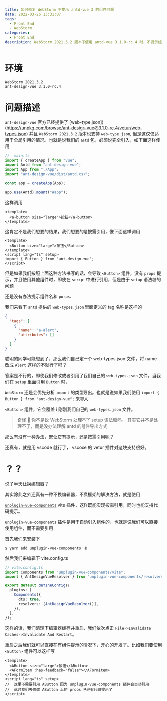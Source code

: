 ```yaml
---
title: 如何修复 WebStorm 不提示 antd-vue 3 的组件问题
date: 2022-03-26 13:31:07
tags:
  - Front End
  - WebStorm
categories:
  - Front End
description: WebStorm 2021.3.2 版本下使用 antd-vue 3.1.0-rc.4 时，不提示组件的 props 的问题修复
---
```


# 环境

```text
WebStorm 2021.3.2
ant-design-vue 3.1.0-rc.4
```

# 问题描述

`ant-design-vue` 官方已经提供了 [web-type.json])(https://unpkg.com/browse/ant-design-vue@3.1.0-rc.4/vetur/web-types.json) 并且 `WebStorm 2021.3.2` 版本也支持 `web-type.json`, 但是这仅仅适用于全局引用的情况。也就是说我们的 `antd` 包，必须说完全引入，如下面这样使用

```ts
//  main.ts
import { createApp } from "vue";
import Antd from "ant-design-vue";
import App from "./App";
import "ant-design-vue/dist/antd.css";

const app = createApp(App);

app.use(Antd).mount("#app");
```

这样调用

```vue
<template>
  <a-button size="large">按钮</a-button>
</template>
```

这肯定不是我们想要的结果，我们想要的是按需引用，像下面这样调用

```vue
<template>
  <Button size="large">按钮</Button>
</template>
<script lang="ts" setup>
import { Button } from "ant-design-vue";
</script>
```

但是如果我们按照上面这种方法书写的话，会导致 `<Button>` 组件，没有 `props` 提示，并且使用其他组件时，即使在 `script` 中进行引用，但是由于 `setup` 语法糖的问题

还是没有办法提示组件名和 `porps`.

我们来看下 `antd` 提供的 `web-types.json` 里面定义的 tag 名称是这样的

```json
{
  "tags": [
    {
      "name": "a-alert",
      "attributes": []
    }
  ]
}
```

聪明的同学可能想到了，那么我们自己定一个 web-types.json 文件，将 name 改成 `Alert` 这样的不就行了吗？

答案是不行的，即使我们修改或者引用了我们自己的 `web-types.json` 文件，当我们在 `setup` 里面引用 `Button` 时，

`WebStorm` 还是会优先分析 `import` 的类型导出。也就是说如果我们使用 `import { Button } from "ant-design-vue";` 来导入

`<Button>` 组件，它会覆盖 i 刚刚我们自己的 `web-types.json` 文件。

> 奇怪 🤔 你不是说 WebStorm 处理不了 setup 语法糖吗。
> 其实它并不是处理不了，而是没办法理解 antd 的组件导出方式

那么有没有一种办法，既让它有提示，还是按需引用呢？

还真有，就是用 vscode 就行了， vscode 的 vetur 插件对这块支持很好。

# ？？

说了半天让换编辑器？

其实除此之外还真有一种不换编辑器，不换框架的解决方法，就是使用

[`unplugin-vue-components`](https://github.com/antfu/unplugin-vue-components) vite 插件，这样既能实现按需引用，同时也能支持代码提示。

`unplugin-vue-components` 插件是用于自动引入组件的，也就是说我们可以直接使用组件，而不需要引用

首先我们来安装下

```shell
$ yarn add unplugin-vue-components -D
```

然后我们来编辑下 vite.config.ts

```ts
// vite.config.ts
import Components from "unplugin-vue-components/vite";
import { AntDesignVueResolver } from "unplugin-vue-components/resolvers";

export default defineConfig({
  plugins: [
    Components({
      dts: true,
      resolvers: [AntDesignVueResolver()],
    }),
  ],
});
```

这样的话，我们清理下编辑器缓存并重启，我们依次点击 `File->Invalidate Caches->Invalidate And Restart`。

重启之后我们就可以直接在有组件提示的情况下，开心的开发了。比如我们要使用 `<Button>` 组件可以这样写

```vue
<template>
  <AButton size="large">按钮</AButton>
  <AFormItem :has-feedback="false"></AFormItem>
</template>
<script lang="ts" setup>
//  这里不需要引用 AButton 因为 unplugin-vue-components 插件会自动引用
//  此时我们去修改 AButton 上的 props 已经有代码提示了
</script>
```

